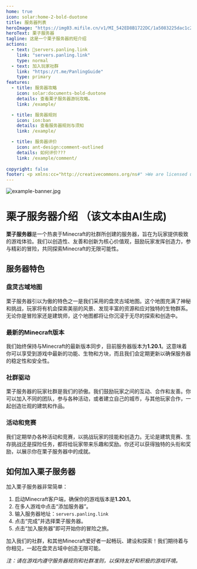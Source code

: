```yaml
---
home: true
icon: solar:home-2-bold-duotone
title: 服务器列表
heroImage: "https://img03.mifile.cn/v1/MI_542ED8B1722DC/1a5083225dac1c274752469003a006bc.jpg"
heroText: 栗子服务器
tagline: 这是一个栗子服务器的短介绍
actions:
  - text: 🔗servers.panling.link
    link: "servers.panling.link"
    type: normal
  - text: 加入玩家社群
    link: "https://t.me/PanlingGuide"
    type: primary
features:
  - title: 服务器攻略
    icon: solar:documents-bold-duotone
    details: 查看栗子服务器游玩攻略。
    link: /example/

  - title: 服务器规则
    icon: ion:ban
    details: 查看服务器规则与须知
    link: /example/

  - title: 服务器评价
    icon: ant-design:comment-outlined
    details: 如何评价???
    link: /example/comment/
  
copyright: false
footer: <p xmlns:cc="http://creativecommons.org/ns#" >We are licensed under <a href="http://creativecommons.org/licenses/by/4.0/?ref=chooser-v1" target="_blank" rel="license noopener noreferrer" style="display:inline-block;">CC BY 4.0<img style="height:22px!important;margin-left:3px;vertical-align:text-bottom;" src="https://mirrors.creativecommons.org/presskit/icons/cc.svg?ref=chooser-v1"><img style="height:22px!important;margin-left:3px;vertical-align:text-bottom;" src="https://mirrors.creativecommons.org/presskit/icons/by.svg?ref=chooser-v1"></a></p><br />网站所涉及的公司名称、商标、产品等均为其各自所有者的资产，仅供识别。涉及游戏内的剧情文本为MayorTW & 紅石口袋所有。<br />"Minecraft"以及"我的世界"为美国微软公司的商标 本站与微软公司没有从属关系。| © 2015 - 2023 3ON EM
---
```


![example-banner.jpg](https://img06.mifile.cn/v1/MI_542ED8B1722DC/edb243a5a00e55f17a96e777ab189e70.jpg)

# 栗子服务器介绍 （该文本由AI生成)

**栗子服务器**是一个热衷于Minecraft的社群所创建的服务器，旨在为玩家提供极致的游戏体验。我们以创造性、友善和创新为核心价值观，鼓励玩家发挥创造力，参与精彩的冒险，共同探索Minecraft的无限可能性。

## 服务器特色

### 盘灵古域地图

栗子服务器引以为傲的特色之一是我们采用的盘灵古域地图。这个地图充满了神秘和挑战，玩家将有机会探索美丽的风景、发现丰富的资源和应对独特的生物群系。无论你是冒险家还是建筑师，这个地图都将让你沉浸于无尽的探索和创造中。

### 最新的Minecraft版本

我们始终保持与Minecraft的最新版本同步，目前服务器版本为**1.20.1**。这意味着你可以享受到游戏中最新的功能、生物和方块，而且我们会定期更新以确保服务器的稳定性和安全性。

### 社群驱动

栗子服务器的玩家社群是我们的骄傲。我们鼓励玩家之间的互动、合作和友善。你可以加入不同的团队，参与各种活动，或者建立自己的城市，与其他玩家合作，一起创造壮观的建筑和作品。

### 活动和竞赛

我们定期举办各种活动和竞赛，以挑战玩家的技能和创造力。无论是建筑竞赛、生存挑战还是探险任务，都将给玩家带来乐趣和奖励。你还可以获得独特的头衔和奖励，以展示你在栗子服务器中的成就。

## 如何加入栗子服务器

加入栗子服务器非常简单：

1. 启动Minecraft客户端，确保你的游戏版本是**1.20.1**。
2. 在多人游戏中点击“添加服务器”。
3. 输入服务器地址：`servers.panling.link`
4. 点击“完成”并选择栗子服务器。
5. 点击“加入服务器”即可开始你的冒险之旅。

加入我们的社群，和其他Minecraft爱好者一起畅玩、建设和探索！我们期待着与你相见，一起在盘灵古域中创造无限可能。

*注：请在游戏内遵守服务器规则和社群准则，以保持友好和积极的游戏环境。*
